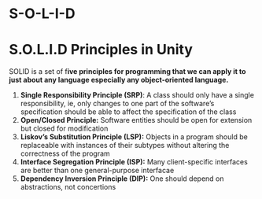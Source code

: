 # S-O-L-I-D
 # S.O.L.I.D Principles in Unity

SOLID is a set of f**ive principles for programming that we can apply it to just about any language especially any object-oriented language.**

1. **Single Responsibility Principle (SRP)**: A class should only have a single responsibility, ie, only changes to one part of the software’s specification should be able to affect the specification of the class
2. **Open/Closed Principle:** Software entities should be open for extension but closed for modification
3. **Liskov’s Substitution Principle (LSP):** Objects in a program should be replaceable with instances of their subtypes without altering the correctness of the program
4. **Interface Segregation Principle (ISP):** Many client-specific interfaces are better than one general-purpose interfacae
5. **Dependency Inversion Principle (DIP):** One should depend on abstractions, not concertions
